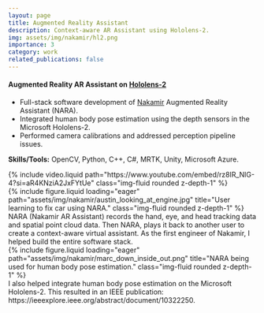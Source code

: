 ```yaml
---
layout: page
title: Augmented Reality Assistant
description: Context-aware AR Assistant using Hololens-2.
img: assets/img/nakamir/hl2.png
importance: 3
category: work
related_publications: false
---
```


#### Augmented Reality AR Assistant on [Hololens-2](https://www.microsoft.com/en-us/hololens)
* Full-stack software development of [Nakamir](https://www.nakamir.com/) Augmented Reality Assistant (NARA).
* Integrated human body pose estimation using the depth sensors in the Microsoft Hololens-2.
* Performed camera calibrations and addressed perception pipeline issues.

**Skills/Tools:** OpenCV, Python, C++, C#, MRTK, Unity, Microsoft Azure.  

<div class="row mt-3">
    <div class="col-sm mt-3 mt-md-0">
        {% include video.liquid path="https://www.youtube.com/embed/rz8lR_NlG-4?si=aR4KNziA2JxFYtUe" class="img-fluid rounded z-depth-1" %}
    </div>
    <div class="col-sm mt-3 mt-md-0">
        {% include figure.liquid loading="eager" path="assets/img/nakamir/austin_looking_at_engine.jpg" title="User learning to fix car using NARA." class="img-fluid rounded z-depth-1" %}
    </div>
</div>
<div class="caption">
    NARA (Nakamir AR Assistant) records the hand, eye, and head tracking data and spatial point cloud data. Then NARA, plays it back to another user to create a context-aware virtual assistant. As the first engineer of Nakamir, I helped build the entire software stack.
</div>


<div class="row">
    <div class="col-sm mt-3 mt-md-0">
        {% include figure.liquid loading="eager" path="assets/img/nakamir/marc_down_inside_out.png" title="NARA being used for human body pose estimation." class="img-fluid rounded z-depth-1" %}
    </div>
</div>
<div class="caption">
    I also helped integrate human body pose estimation on the Microsoft Hololens-2. This resulted in an IEEE publication: https://ieeexplore.ieee.org/abstract/document/10322250.
</div>
